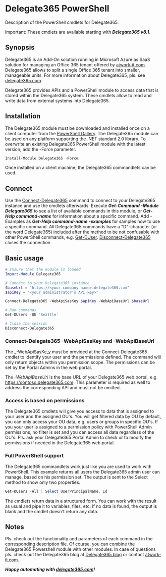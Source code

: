 # Delegate365 PowerShell
Description of the PowerShell cmdlets for Delegate365.

Important: These cmdlets are available starting with ***Delegate365 v8.1***.

## Synopsis
Delegate365 is an Add-On solution running in Microsoft Azure as SaaS solution for managing an Office 365 tenant offered by [atwork-it.com](https://www.atwork-it.com/). Delegate365 allows to split a single Office 365 tenant into smaller, manageable units. For more information about Delegate365, pls. see [delegate365.com](https://www.delegate365.com/).

Delegate365 provides APIs and a PowerShell module to access data that is stored within the Delegate365 system.
These cmdlets allow to read and write data from external systems into Delegate365.

## Installation
The Delegate365 module must be downloaded and installed once on a client computer from the [PowerShell Gallery](https://powershellgallery.com/packages/Delegate365/). The Delegate365 module can be used on any platform supporting the .NET standard 2.0 library. To overwrite an existing Delegate365 PowerShell module with the latest version, add the -Force parameter.

```powershell
Install-Module Delegate365 -Force
```
Once installed on a client machine, the Delegate365 commandlets can be used.

## Connect
Use the [Connect-Delegate365](Connect-Delegate365.md) command to connect to your Delegate365 instance and use the cmdlets afterwards.
Execute ***Get-Command -Module Delegate365*** to see a list of available commands in this module, or ***Get-Help command-name*** for information about a specific command. Add -Examples as ***Get-Help command-name -examples*** for samples how to use a specific command. All Delegate365 commands have a "D"-character (or the word Delegate365) included after the method to be not confusable with other PowerShell commands, e.g. [Get-DUser](Get-DUser.md). [Disconnect-Delegate365](Disconnect-Delegate365.md) closes the connection.

## Basic usage
```powershell
# Ensure that the module is loaded
Import-Module Delegate365

# Connect to your Delegate365 instance
$baseUrl = "https://<your company name>.delegate365.com"
$apiKey = "<your administrator's API key>"

Connect-Delegate365 -WebApiSasKey $apiKey -WebApiBaseUrl $baseUrl

# Run commands
Get-DUsers -OU 'Seattle'

# Close the session
Disconnect-Delegate365
```

### Connect-Delegate365 -WebApiSasKey and -WebApiBaseUrl
The _-WebApiSasKe_y must be provided at the Connect-Delegate365 cmdlet to identify your user and the permissions defined. The command will only return objects within you permission scope. The permissions can be set by the Portal Admins in the web portal.

The _-WebApiBaseUrl_ is the base URL of your Delegate365 web portal, e.g. https://contoso.delegate365.com. This parameter is required as well to address the corresponding API and must not be omitted.

### Access is based on permissions
The Delegate365 cmdlets will give you access to data that is assigned to your user and the assigned OU's. You will get filtered data by OU by default, you can only access your OU data, e.g. users or groups in specific OU's.
If you your user is assigned to a permission policy with PowerShell Admin permissions, no filter is set and you can access all data regardless of the OU's. Pls. ask your Delegate365 Portal Admin to check or to modify the permissions if needed in the Delegate365 web portal.

### Full PowerShell support
The Delegate365 commandlets work just like you are used to work with PowerShell. This example returns all users the Delegate365 admin user can manage, based on his permission set. The output is sent to the Select method to show only two properties.

```powershell
Get-DUsers -All | Select UserPrincipalName, Id
```
The cmdlets return data in a structured form. You can work with the result as usual and pipe it to variables, files, etc. If no data is found, the output is blank and the cmdlet doesn't return any data.

## Notes
Pls. check out the functionality and parameters of each command in the corresponding description file. Of course, you can combine the Delegate365 Powershell module with other modules. In case of questions pls. check out the Delegate365 blog at [Delegate365 blog](http://blog.atwork.at/category/Delegate365) or contact [atwork-it.com](https://www.atwork-it.com/).

***Happy automating with [delegate365.com](https://www.delegate365.com/)!***
